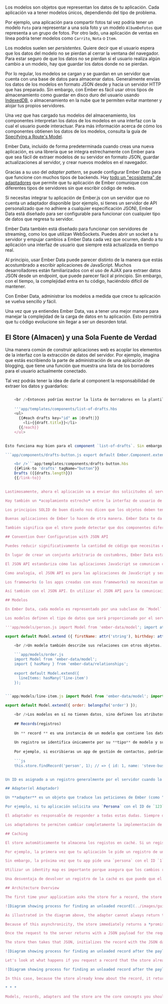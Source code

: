 Los modelos son objetos que representan los datos de tu aplicación. Cada aplicación va a tener modelos únicos, dependiendo del tipo de problema.

Por ejemplo, una aplicación para compartir fotos tal vez podría tener un modelo `Foto` para representar a una sola foto y un modelo `AlbumDeFotos` que representa a un grupo de fotos. Por otro lado, una aplicación de ventas en línea podría tener modelos como `Carrito`, `Nota` o `Item`.

Los modelos suelen ser *persistentes*. Quiere decir que el usuario espera que los datos del modelo no se pierdan al cerrar la ventana del navegador. Para estar seguro de que los datos no se pierdan si el usuario realiza algún cambio a un modelo, hay que guardar los datos donde no se pierdan.

Por lo regular, los modelos se cargan y se guardan en un servidor que cuenta con una base de datos para almacenar datos. Generalmente envías los datos de los modelos en formato JSON desde y hacia un servidor HTTP que has preparado. Sin embargo, con Ember es fácil usar otros tipos de almacenamiento como guardar en disco duro del usuario usando [IndexedDB](https://developer.mozilla.org/en-US/docs/Web/API/IndexedDB_API), o almacenamiento en la nube que te permiten evitar mantener y alojar tus propios servidores.

Una vez que has cargado tus modelos del almacenamiento, los componentes interpretan los datos de los modelos en una interfaz con la cual el usuario puede interactuar. Para más información acerca de cómo los componentes obtienen los datos de los modelos, consulta la guía de [Specifying a Route's Model](../routing/specifying-a-routes-model).

Ember Data, incluido de forma predeterminada cuando creas una nueva aplicación, es una librería que se integra estrechamente con Ember para que sea fácil de extraer modelos de su servidor en formato JSON, guardar actualizaciones al servidor, y crear nuevos modelos en el navegador.

Gracias a su uso del *adapter pattern*, se puede configurar Ember Data para que funcione con muchos tipos de backends. Hay [todo un "ecosistema" de adaptadores](http://emberobserver.com/categories/ember-data-adapters) que permite que tu aplicación de Ember comunique con diferentes tipos de servidores sin que escribir código de redes.

Si necesitas integrar tu aplicación de Ember.js con un servidor que no cuenta un adaptador disponible (por ejemplo, si tienes un servidor de API personalizado que no adhiere a cualquier especificación JSON), Ember Data está diseñado para ser configurable para funcionar con cualquier tipo de datos que regresa tu servidor.

Ember Data también está diseñado para funcionar con servidores de streaming, como los que utilizan WebSockets. Puedes abrir un socket a tu servidor y empujar cambios a Ember Data cada vez que ocurren, dando a tu aplicación una interfaz de usuario que siempre está actualizada en tiempo real.

Al principio, usar Ember Data puede parecer distinto de la manera que estás acostumbrado a escribir aplicaciones de JavaScript. Muchos desarrolladores están familiarizados con el uso de AJAX para extraer datos JSON desde un endpoint, que puede parecer fácil al principio. Sin embargo, con el tiempo, la complejidad entra en tu código, haciéndolo difícil de mantener.

Con Ember Data, administrar los modelos a medida que crece tu aplicación se vuelva sencillo *y* fácil.

Una vez que ya entiendes Ember Data, vas a tener una mejor manera para manejar la complejidad de la carga de datos en tu aplicación. Esto permitirá que tu código evolucione sin llegar a ser un desorden total.

## El Store (Almacen) y una Sola Fuente de Verdad

Una manera común de construir aplicaciones web es acoplar los elementos de la interfaz con la extracción de datos del servidor. Por ejemplo, imagina que estás escribiendo la parte de administración de una aplicación de blogging, que tiene una función que muestra una lista de los borradores para el usuario actualmente conectado.

Tal vez podrás tener la idea de darle al component la responsabilidad de extraer los datos y guardarlos:

```app/components/list-of-drafts.js export default Ember.Component.extend({ willRender() { $.getJSON('/drafts').then(data => { this.set('drafts', data); }); } });

    <br />Entonces podrías mostrar la lista de borradores en la plantilla de su component así: 
    
    '''app/templates/components/list-of-drafts.hbs 
    <ul>
      {{#each drafts key="id" as |draft|}}
        <li>{{draft.title}}</li>
      {{/each}}
    </ul>
    

Esto funciona muy bien para el component `list-of-drafts`. Sin embargo, tu aplicación probablemente tiene muchos componentes diferentes. En otra página tal vez quieres un componente para mostrar el número de borradores. Tal vez te ocurre copiar y pegar el código de `willRender` existente en el nuevo componente.

```app/components/drafts-button.js export default Ember.Component.extend({ willRender() { $.getJSON('/drafts').then(data => { this.set('drafts', data); }); } });

    <br />```app/templates/components/drafts-button.hbs
    {{#link-to 'drafts' tagName="button"}}
    Drafts ({{drafts.length}})
    {{/link-to}}
    

Lastimosamente, ahora el aplicación va a enviar dos solicitudes al servidor para la misma información. No sólo es costoso solicitar los datos redundantes en términos de ancho de banda desperdiciado y en la velocidad percibida de tu aplicación, también los dos valores fácilmente pueden quedar fuera de sincronización. Probablemente has usado un aplicación web donde la lista de elementos queda fuera de sincronización con el contador en la barra de herramientas, llegando a ser una experiencia frustrante e inconsistente.

Hay también un *acoplamiento estrecho* entre la interfaz de usuario de la aplicación y el código de red. Si la url o el formato del objeto JSON cambia, probablemente todos los componentes de interfaz de usuario se rompen en formas que son difíciles de identificar.

Los principios SOLID de buen diseño nos dicen que los objetos deben tener una sola responsabilidad. La responsabilidad de un componente debe presentar datos del modelo al usuario, no extraer el modelo del servidor.

Buenas aplicaciones de Ember lo hacen de otra manera. Ember Data te da una sola **store** que es el repositorio central de los modelos en tu aplicación. Los componentes y rutas pueden pedirle los modelos del store, y el store es responsable de saber encontrarlos.

También significa que el store puede detectar que dos componentes diferentes piden el mismo modelo, lo que permite tu app extraer los datos del servidor una sola vez. Puedes tomar el store como una caché de read-through para los modelos de tu app. Ambos tus componentes y rutas tienen acceso a este store compartido; cuando necesitan mostrar o modificar un modelo, primero lo piden del store.

## Convention Over Configuration with JSON API

Puedes reducir significativamente la cantidad de código que necesitas escribir y mantener, apoyándose en los convenios de Ember. Dado que estas costumbres se compartirán entre los desarrolladores de tu equipo, seguirlas tiene como resultado código que es más fácil de mantener y entender.

En lugar de crear un conjunto arbitrario de costumbres, Ember Data está diseñado para funcionar automáticamente con el [JSON API](http://jsonapi.org). JSON API es una especificación formal para construir los APIs convencionales, robustos, y de alto rendimiento que permiten a los clientes y servidores comunicarse con los datos de los modelos.

El JSON API estandariza cómo las aplicaciones JavaScript se comunican con los servidores, para reducir el acoplamiento entre el frontend y el backend, y así tienes más libertad para intercambiar las piezas de tu stack.

Como analogía, el JSON API es para las aplicaciones de JavaScript y servidores de API lo que SQL es para los frameworks del lado del servidor y las bases de datos. Frameworks populares como Ruby on Rails, Django, Laravel, Spring, y otros funcionan automáticamente con muchas bases de datos diferentes, como MySQL, PostgreSQL, SQL Server y otras.

Los frameworks (o los apps creadas con esos frameworks) no necesitan un montón de código personalizado para añadir soporte para una base de datos nueva; siempre que la base de datos sea compatible con SQL, añadir soporte para ella es relativamente fácil.

Así también con el JSON API. En utilizar el JSON API para la comunicación entre tu app de Ember y tu servidor, puedes cambiar tu stack de backend totalmente sin romper tu frontend. Y al agregar apps para otras plataformas, como iOS y Android, puedes aprovechar las librerías de JSON API para esas plataformas para utilizar fácilmente la misma API usada por tu app de Ember.

## Modelos

En Ember Data, cada modelo es representado por una subclase de `Model` que define los atributos, relaciones y comportamiento de los datos que le presentas al usuario.

Los modelos definen el tipo de datos que será proporcionado por el servidor. Por ejemplo, un modelo de `Persona` puede tener un atributo `nombre` que es un string (tipo de dato carácter) y un atributo `cumpleaños` que es una fecha:

'''app/models/person.js import Model from 'ember-data/model'; import attr from 'ember-data/attr';

export default Model.extend ({ firstName: attr('string'), birthday: attr('date') });

    <br />Un modelo también describe sus relaciones con otros objetos. Por ejemplo, un «pedido» puede tener muchos «artículos» y un «artículo» puede pertenecer a un «pedido».
    
    ```app/models/order.js
    import Model from 'ember-data/model';
    import { hasMany } from 'ember-data/relationships';
    
    export default Model.extend({
      lineItems: hasMany('line-item')
    });
    

```app/models/line-item.js import Model from 'ember-data/model'; import { belongsTo } from 'ember-data/relationships';

export default Model.extend({ order: belongsTo('order') });

    <br />Los modelos en sí no tienen datos, sino definen los atributos, relaciones y comportamiento de instancias específicas, que se llaman ** records**(registros).
    
    ## Records(registros)
    
    Un ** record ** es una instancia de un modelo que contiene los datos cargados desde un servidor. Tu aplicación también puede crear nuevos registros y guardarlos al servidor.
    
    Un registro se identifica únicamente por su **tipo** de modelo y su **ID**.
    
    Por ejemplo, si escribieras un app de gestión de contactos, podrías tener un modelo de 'Persona'. Un registro de tu app podría tener un tipo de 'persona' y un ID de '1' o 'steve buscemi'.
    
    ```js
    this.store.findRecord('person', 1); // => { id: 1, name: 'steve-buscemi' }
    

Un ID es asignado a un registro generalmente por el servidor cuando lo guardas por primera vez, pero también puedes generar los IDs del lado del cliente.

## Adapter(el Adaptador)

Un **adapter** es un objeto que traduce las peticiones de Ember (como "buscar el usuario con el ID de 123") en las peticiones a un servidor.

Por ejemplo, si tu aplicación solicita una `Persona` con el ID de `123`, ¿Ember cómo debería cargarla? ¿A través de HTTP o un WebSocket? Si es a través de HTTP, la URL sería ¿`/person/1`? o ¿`/resources/people/1`?

El adaptador es responsable de responder a todas estas dudas. Siempre que tu app le pida al <<store>> por un registro que no se encuentra en caché, lo pide del adaptador. Si cambias un registro y lo guardas, el store le pasa el registro al adaptador para enviar los datos correspondientes al servidor y confirmar que se ha guardado correctamente.

Los adaptadores te permiten cambiar completamente la implementación de tu API sin afectar el código de tu aplicación de Ember.

## Caching

El store automáticamente te almacena los registos en caché. Si un registro ya se había cargado, pedirlo otra vez siempre te devuelve la misma instancia de objeto. Esto minimiza el número de peticiones y respuestas del servidor y le permite a tu aplicación hacer el render de la interfaz de usuario lo más rápido posible.

Por ejemplo, la primera vez que tu aplicación le pide un registro de una `persona` con el ID de `1` del store, el store extrae esa información del servidor.

Sin embargo, la próxima vez que tu app pide una `persona` con el ID `1`, el store se dará cuenta de que ya había obtenido y almacenado en caché esa información del servidor. En lugar de enviar otra petición para obtener la misma información, le dará a tu aplicación el mismo registro que había proporcionado la primera vez. Esta característica—siempre devolver el mismo objeto de registro, sin importar cuántas veces que lo pides — a veces se llama un *identity map*(mapa de identidad).

Utilizar un identity map es importante porque asegura que los cambios realizas en una parte de la interfaz de usuario se propagan a otras partes de la interfaz. También significa que no tienes que sincronizar los registros manualmente—puedes solicitar un registro por ID y sin preocuparte de si otras partes de tu aplicación ya lo han solicitado y cargado.

Una desventaja de devolver un registro de la caché es que puede que el estado del registro haya cambiado desde que se cargó en el mapa de identidad del store. Para evitar este problema de datos obsoletos, Ember Data automáticamente hará una petición en segundo plano cada vez que un registro en la memoria caché se devuelva del store. Cuando llegan los datos nuevos, el registro se actualiza, y si el registro ha sufrido cambios desde el render inicial, se vuelva a cargar la plantilla con la nueva información.

## Architecture Overview

The first time your application asks the store for a record, the store sees that it doesn't have a local copy and requests it from your adapter. Your adapter will go and retrieve the record from your persistence layer; typically, this will be a JSON representation of the record served from an HTTP server.

![Diagram showing process for finding an unloaded record](../images/guides/models/finding-unloaded-record-step1-diagram.png)

As illustrated in the diagram above, the adapter cannot always return the requested record immediately. In this case, the adapter must make an *asynchronous* request to the server, and only when that request finishes loading can the record be created with its backing data.

Because of this asynchronicity, the store immediately returns a *promise* from the `find()` method. Similarly, any requests that the store makes to the adapter also return promises.

Once the request to the server returns with a JSON payload for the requested record, the adapter resolves the promise it returned to the store with the JSON.

The store then takes that JSON, initializes the record with the JSON data, and resolves the promise returned to your application with the newly-loaded record.

![Diagram showing process for finding an unloaded record after the payload has returned from the server](../images/guides/models/finding-unloaded-record-step2-diagram.png)

Let's look at what happens if you request a record that the store already has in its cache.

![Diagram showing process for finding an unloaded record after the payload has returned from the server](../images/guides/models/finding-loaded-record-diagram.png)

In this case, because the store already knew about the record, it returns a promise that it resolves with the record immediately. It does not need to ask the adapter (and, therefore, the server) for a copy since it already has it saved locally.

* * *

Models, records, adapters and the store are the core concepts you should understand to get the most out of Ember Data. The following sections go into more depth about each of these concepts, and how to use them together.
